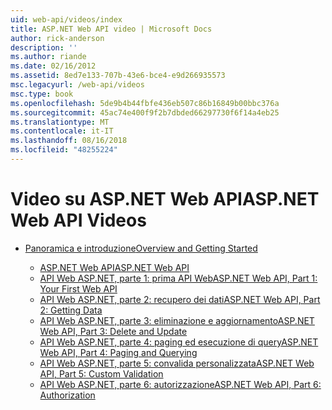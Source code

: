 ```yaml
---
uid: web-api/videos/index
title: ASP.NET Web API video | Microsoft Docs
author: rick-anderson
description: ''
ms.author: riande
ms.date: 02/16/2012
ms.assetid: 8ed7e133-707b-43e6-bce4-e9d266935573
msc.legacyurl: /web-api/videos
msc.type: book
ms.openlocfilehash: 5de9b4b44fbfe436eb507c86b16849b00bbc376a
ms.sourcegitcommit: 45ac74e400f9f2b7dbded66297730f6f14a4eb25
ms.translationtype: MT
ms.contentlocale: it-IT
ms.lasthandoff: 08/16/2018
ms.locfileid: "48255224"
---
```

<a name="aspnet-web-api-videos"></a><span data-ttu-id="df1fd-102">Video su ASP.NET Web API</span><span class="sxs-lookup"><span data-stu-id="df1fd-102">ASP.NET Web API Videos</span></span>
====================
- [<span data-ttu-id="df1fd-103">Panoramica e introduzione</span><span class="sxs-lookup"><span data-stu-id="df1fd-103">Overview and Getting Started</span></span>](getting-started/index.md)

    - [<span data-ttu-id="df1fd-104">ASP.NET Web API</span><span class="sxs-lookup"><span data-stu-id="df1fd-104">ASP.NET Web API</span></span>](getting-started/aspnet-web-api.md)
    - [<span data-ttu-id="df1fd-105">API Web ASP.NET, parte 1: prima API Web</span><span class="sxs-lookup"><span data-stu-id="df1fd-105">ASP.NET Web API, Part 1: Your First Web API</span></span>](getting-started/your-first-web-api.md)
    - [<span data-ttu-id="df1fd-106">API Web ASP.NET, parte 2: recupero dei dati</span><span class="sxs-lookup"><span data-stu-id="df1fd-106">ASP.NET Web API, Part 2: Getting Data</span></span>](getting-started/getting-data.md)
    - [<span data-ttu-id="df1fd-107">API Web ASP.NET, parte 3: eliminazione e aggiornamento</span><span class="sxs-lookup"><span data-stu-id="df1fd-107">ASP.NET Web API, Part 3: Delete and Update</span></span>](getting-started/delete-and-update.md)
    - [<span data-ttu-id="df1fd-108">API Web ASP.NET, parte 4: paging ed esecuzione di query</span><span class="sxs-lookup"><span data-stu-id="df1fd-108">ASP.NET Web API, Part 4: Paging and Querying</span></span>](getting-started/paging-and-querying.md)
    - [<span data-ttu-id="df1fd-109">API Web ASP.NET, parte 5: convalida personalizzata</span><span class="sxs-lookup"><span data-stu-id="df1fd-109">ASP.NET Web API, Part 5: Custom Validation</span></span>](getting-started/custom-validation.md)
    - [<span data-ttu-id="df1fd-110">API Web ASP.NET, parte 6: autorizzazione</span><span class="sxs-lookup"><span data-stu-id="df1fd-110">ASP.NET Web API, Part 6: Authorization</span></span>](getting-started/authorization.md)
